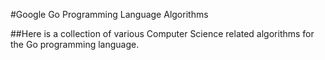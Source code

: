 #Google Go Programming Language Algorithms

##Here is a collection of various Computer Science related algorithms for the Go programming language.
